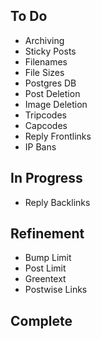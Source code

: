 ## To Do

- Archiving
- Sticky Posts
- Filenames
- File Sizes
- Postgres DB
- Post Deletion
- Image Deletion
- Tripcodes
- Capcodes
- Reply Frontlinks
- IP Bans

## In Progress

- Reply Backlinks

## Refinement

- Bump Limit
- Post Limit
- Greentext
- Postwise Links

## Complete

